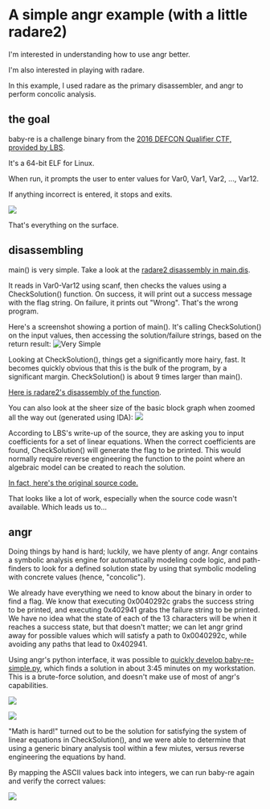 # A simple angr example (with a little radare2)
I'm interested in understanding how to use angr better.

I'm also interested in playing with radare.

In this example, I used radare as the primary disassembler, and angr to perform concolic analysis.

## the goal
baby-re is a challenge binary from the [2016 DEFCON Qualifier CTF, provided by LBS](https://github.com/legitbs/quals-2016/tree/master/baby-re). 

It's a 64-bit ELF for Linux.

When run, it prompts the user to enter values for Var0, Var1, Var2, ..., Var12.

If anything incorrect is entered, it stops and exits. 

![](https://raw.githubusercontent.com/dissonant-research/examples/master/angr/ui.png)

That's everything on the surface.

## disassembling
main() is very simple. Take a look at the [radare2 disassembly in main.dis](https://github.com/dissonant-research/examples/blob/master/angr/main.dis).

It reads in Var0-Var12 using scanf, then checks the values using a CheckSolution() function. On success, it will print out a success message with the flag string. On failure, it prints out "Wrong". That's the wrong program.

Here's a screenshot showing a portion of main(). It's calling CheckSolution() on the input values, then accessing the solution/failure strings, based on the return result:
![](https://raw.githubusercontent.com/dissonant-research/examples/8c4d774754126b89e2a321806ef7ebb3ff3d463e/angr/main1.png "Very Simple")

Looking at CheckSolution(), things get a significantly more hairy, fast. It becomes quickly obvious that this is the bulk of the program, by a significant margin. CheckSolution() is about 9 times larger than main(). 

[Here is radare2's disassembly of the function](https://github.com/dissonant-research/examples/blob/master/angr/check-solution.dis).

You can also look at the sheer size of the basic block graph when zoomed all the way out (generated using IDA):
![](https://raw.githubusercontent.com/dissonant-research/examples/master/angr/baby-re-CheckSolution-bbgraph.png)

According to LBS's write-up of the source, they are asking you to input coefficients for a set of linear equations. When the correct coefficients are found, CheckSolution() will generate the flag to be printed. This would normally require reverse engineering the function to the point where an algebraic model can be created to reach the solution.

[In fact, here's the original source code.](https://raw.githubusercontent.com/legitbs/quals-2016/master/baby-re/baby-re.c)

That looks like a lot of work, especially when the source code wasn't available. Which leads us to...

## angr
Doing things by hand is hard; luckily, we have plenty of angr. Angr contains a symbolic analysis engine for automatically modeling code logic, and path-finders to look for a defined solution state by using that symbolic modeling with concrete values (hence, "concolic").

We already have everything we need to know about the binary in order to find a flag. We know that executing 0x0040292c grabs the success string to be printed, and executing 0x402941 grabs the failure string to be printed. We have no idea what the state of each of the 13 characters will be when it reaches a success state, but that doesn't matter; we can let angr grind away for possible values which will satisfy a path to 0x0040292c, while avoiding any paths that lead to 0x402941.

Using angr's python interface, it was possible to [quickly develop baby-re-simple.py](https://github.com/dissonant-research/examples/blob/master/angr/baby-re-simple.py), which finds a solution in about 3:45 minutes on my workstation. This is a brute-force solution, and doesn't make use of most of angr's capabilities.

![](https://raw.githubusercontent.com/dissonant-research/examples/master/angr/source_shot.png)


![](https://raw.githubusercontent.com/dissonant-research/examples/master/angr/angr_time.png)

"Math is hard!" turned out to be the solution for satisfying the system of linear equations in CheckSolution(), and we were able to determine that using a generic binary analysis tool within a few miutes, versus reverse engineering the equations by hand.

By mapping the ASCII values back into integers, we can run baby-re again and verify the correct values:

![](https://raw.githubusercontent.com/dissonant-research/examples/master/angr/solution_ui.png)
